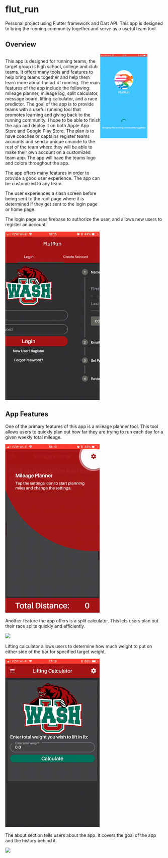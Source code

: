 # flut_run

Personal project using Flutter framework and Dart API. This app is designed to bring the running community together and serve as a useful team tool.

## Overview
<div style="float:left; display:inline-block; ">
  <span style="float:left;width: 60%;">
    <p>
      This app is designed for running teams, the target group is high school, college and club teams. It offers many tools and features to help bring teams together and help them learn more about the art of running. The main features of the app include the following: mileage planner, mileage log, split calculator, message board, lifting calculator, and a race predictor. The goal of the app is to provide teams with a useful running tool that promotes learning and giving back to the running community. I hope to be able to finish the app and deploy it on both Apple App Store and Google Play Store. The plan is to have coaches or captains register teams accounts and send a unique cmaode to the rest of the team where they will be able to make their own account on a customized team app. The app will have the teams logo and colors throughout the app. 

The app offers many features in order to provide a good user experience. The app can be customized to any team.

The user experiences a slash screen before being sent to the root page where it is determined if they get sent to the login page or home page.
    </p>
  </span>
  <span style="float:right;width: 40%;">
    <img src="splashScreen.gif" width="150">
  </span>
</div>



The login page uses firebase to authorize the user, and allows new users to register an account.

<img src="loginPage.gif" width="300">


## App Features
One of the primary features of this app is a mileage planner tool. This tool allows users to quickly plan out how far they are trying to run each day for a given weekly total mileage.  

<img src="mileagePlanner.gif" width="300">



Another feature the app offers is a split calculator. This lets users plan out their race splits quickly and efficiently.

<img src="splitCalculator.gif" width="300">

Lifting calculator allows users to determine how much weight to put on either side of the bar for specified target weight.

<img src="liftingCalculator.gif" width="300">



The about section tells users about the app. It covers the goal of the app and the history behind it.

<img src="about.gif" width="300">





